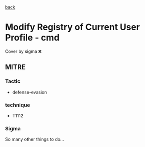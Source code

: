 [back](../index.md)
# Modify Registry of Current User Profile - cmd
Cover by sigma :x: 

## MITRE
### Tactic
  - defense-evasion

### technique
  - T1112

### Sigma

 So many other things to do...